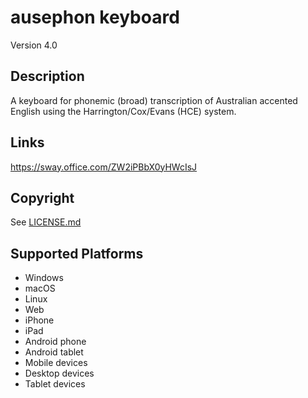 ausephon keyboard
==============

Version 4.0

Description
-----------
A keyboard for phonemic (broad) transcription of Australian accented English using the Harrington/Cox/Evans (HCE) system.

Links
-----
https://sway.office.com/ZW2iPBbX0yHWcIsJ

Copyright
---------
See [LICENSE.md](LICENSE.md)

Supported Platforms
-------------------
 * Windows
 * macOS
 * Linux
 * Web
 * iPhone
 * iPad
 * Android phone
 * Android tablet
 * Mobile devices
 * Desktop devices
 * Tablet devices


